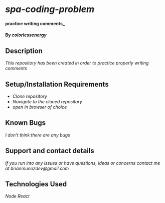 # _spa-coding-problem_

#### practice writing comments_

#### By _**colorlessenergy**_

## Description

_This repository has been created in order to practice properly writing comments_


## Setup/Installation Requirements

* _Clone repository_
* _Navigate to the cloned repository_
* _open in browser of choice_

## Known Bugs

_I don't think there are any bugs_

## Support and contact details

_If you run into any issues or have questions, ideas or concerns contact me at brianmunozdev@gmail.com_

## Technologies Used

_Node_
_React_